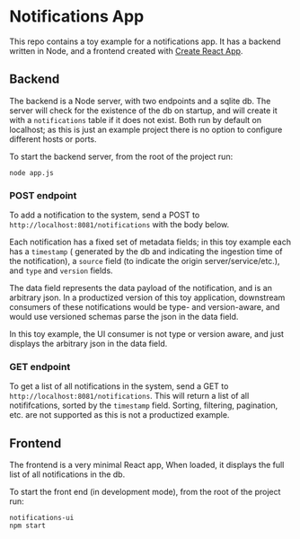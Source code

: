 # Notifications App

This repo contains a toy example for a notifications app. It has a backend written in Node, and a frontend created with [Create React App](http://create-react-app.dev/).

## Backend
The backend is a Node server, with two endpoints and a sqlite db. The server will check for the existence of the db on startup, and will create it with a `notifications` table if it does not exist. Both run by default on localhost; as this is just an example project there is no option to configure different hosts or ports.

To start the backend server, from the root of the project run:
```
node app.js
```

### POST endpoint
To add a notification to the system, send a POST to `http://localhost:8081/notifications` with the body below.

Each notification has a fixed set of metadata fields; in this toy example each has a `timestamp` ( generated by the db and indicating the ingestion time of the notification), a `source` field (to indicate the origin server/service/etc.), and `type` and `version` fields.

The data field represents the data payload of the notification, and is an arbitrary json. In a productized version of this toy application, downstream consumers of these notifications would be type- and version-aware, and would use versioned schemas parse the json in the data field.

In this toy example, the UI consumer is not type or version aware, and just displays the arbitrary json in the data field.


### GET endpoint
To get a list of all notifications in the system, send a GET to `http://localhost:8081/notifications`. This will return a list of all notififcations, sorted by the `timestamp` field. Sorting, filtering, pagination, etc. are not supported as this is not a productized example.

## Frontend
The frontend is a very minimal React app, When loaded, it displays the full list of all notifications in the db.

To start the front end (in development mode), from the root of the project run:
```
notifications-ui
npm start
```